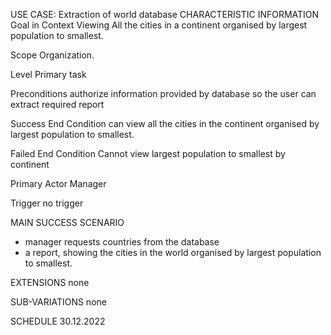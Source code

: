 USE CASE: Extraction of world database
CHARACTERISTIC INFORMATION
Goal in Context
Viewing All the cities in a continent organised by largest population to smallest.

Scope
Organization.

Level
Primary task

Preconditions
authorize information provided by database so the user can extract required report

Success End Condition
can view all the cities in the continent organised by largest population to smallest.

Failed End Condition
Cannot view largest population to smallest by continent

Primary Actor
Manager

Trigger
no trigger

MAIN SUCCESS SCENARIO
- manager requests countries from the database
- a report, showing the cities in the world organised by largest population to smallest.

EXTENSIONS
none

SUB-VARIATIONS
none


SCHEDULE
30.12.2022